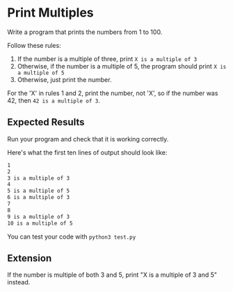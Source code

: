 # Print Multiples

Write a program that prints the numbers from 1 to 100.

Follow these rules:

1. If the number is a multiple of three, print `X is a multiple of 3`
2. Otherwise, if the number is a multiple of 5, the program should print `X is a multiple of 5`
3. Otherwise, just print the number.

For the 'X' in rules 1 and 2, print the number, not 'X', so if the number was 42, then `42 is a multiple of 3`.

## Expected Results

Run your program and check that it is working correctly.

Here's what the first ten lines of output should look like:

```txt
1
2
3 is a multiple of 3
4
5 is a multiple of 5
6 is a multiple of 3
7
8
9 is a multiple of 3
10 is a multiple of 5
```

You can test your code with `python3 test.py`

## Extension

If the number is multiple of both 3 and 5, print "X is a multiple of 3 and 5" instead.
